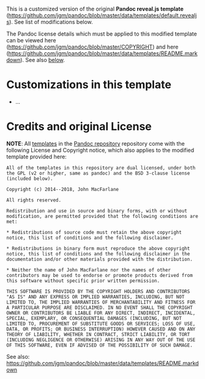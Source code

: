 This is a customized version of the original **Pandoc reveal.js template** (https://github.com/jgm/pandoc/blob/master/data/templates/default.revealjs). See list of modifications below. 

The Pandoc license details which must be applied to this modified template can be viewed here (https://github.com/jgm/pandoc/blob/master/COPYRIGHT) and here (https://github.com/jgm/pandoc/blob/master/data/templates/README.markdown). See also [below](#credits-and-original-license). 


# Customizations in this template
* ...


# Credits and original License 
**NOTE**: All [templates](https://github.com/jgm/pandoc/tree/master/data/templates) in the [Pandoc repository](https://github.com/jgm/pandoc) repository come with the  following License and Copyright notice, which also applies to the modified template provided here:

```
All of the templates in this repository are dual licensed, under both the GPL (v2 or higher, same as pandoc) and the BSD 3-clause license (included below).

Copyright (c) 2014--2018, John MacFarlane

All rights reserved.

Redistribution and use in source and binary forms, with or without modification, are permitted provided that the following conditions are met:

* Redistributions of source code must retain the above copyright notice, this list of conditions and the following disclaimer.

* Redistributions in binary form must reproduce the above copyright notice, this list of conditions and the following disclaimer in the documentation and/or other materials provided with the distribution.

* Neither the name of John MacFarlane nor the names of other contributors may be used to endorse or promote products derived from this software without specific prior written permission.

THIS SOFTWARE IS PROVIDED BY THE COPYRIGHT HOLDERS AND CONTRIBUTORS "AS IS" AND ANY EXPRESS OR IMPLIED WARRANTIES, INCLUDING, BUT NOT LIMITED TO, THE IMPLIED WARRANTIES OF MERCHANTABILITY AND FITNESS FOR A PARTICULAR PURPOSE ARE DISCLAIMED. IN NO EVENT SHALL THE COPYRIGHT OWNER OR CONTRIBUTORS BE LIABLE FOR ANY DIRECT, INDIRECT, INCIDENTAL, SPECIAL, EXEMPLARY, OR CONSEQUENTIAL DAMAGES (INCLUDING, BUT NOT LIMITED TO, PROCUREMENT OF SUBSTITUTE GOODS OR SERVICES; LOSS OF USE, DATA, OR PROFITS; OR BUSINESS INTERRUPTION) HOWEVER CAUSED AND ON ANY THEORY OF LIABILITY, WHETHER IN CONTRACT, STRICT LIABILITY, OR TORT (INCLUDING NEGLIGENCE OR OTHERWISE) ARISING IN ANY WAY OUT OF THE USE OF THIS SOFTWARE, EVEN IF ADVISED OF THE POSSIBILITY OF SUCH DAMAGE.
```

See also: https://github.com/jgm/pandoc/blob/master/data/templates/README.markdown